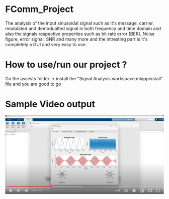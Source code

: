 # FComm_Project
The analysis of the input sinusoidal signal such as it's message, carrier, modulated and demodualted signal in both frequency and time domain and also the signals respective properties such as bit rate error (BER), Noise figure, error signal, SNR and many more and the intresting part is it's completely a GUI and very easy to use.

# How to use/run our project ?

Go the assests folder -> install the "Signal Analysis workspace.mlappinstall" file and you are good to go

# Sample Video output

[![Demo](./assests/thumbnail2.png)](https://youtu.be/v-NPHvnexWU)